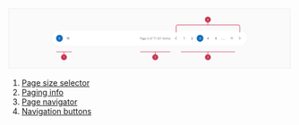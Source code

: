 <img src="/images/Pagination/pagination-elements.png" alt="Pagination elements"/>

1. [Page size selector](/Documentation/ApiReference/UI_Components/dxPagination/Configuration/#allowedPageSizes)
2. [Paging info](/Documentation/ApiReference/UI_Components/dxPagination/Configuration/#showInfo)
3. [Page navigator](/Documentation/ApiReference/UI_Components/dxPagination/Configuration/#itemCount)
4. [Navigation buttons](/Documentation/ApiReference/UI_Components/dxPagination/Configuration/#showNavigationButtons)